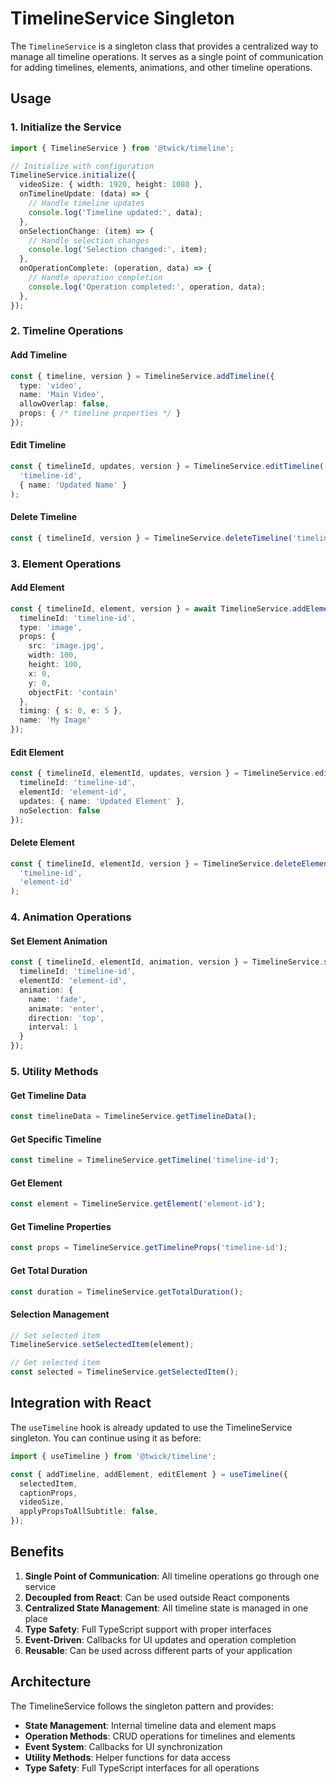 # TimelineService Singleton

The `TimelineService` is a singleton class that provides a centralized way to manage all timeline operations. It serves as a single point of communication for adding timelines, elements, animations, and other timeline operations.

## Usage

### 1. Initialize the Service

```typescript
import { TimelineService } from '@twick/timeline';

// Initialize with configuration
TimelineService.initialize({
  videoSize: { width: 1920, height: 1080 },
  onTimelineUpdate: (data) => {
    // Handle timeline updates
    console.log('Timeline updated:', data);
  },
  onSelectionChange: (item) => {
    // Handle selection changes
    console.log('Selection changed:', item);
  },
  onOperationComplete: (operation, data) => {
    // Handle operation completion
    console.log('Operation completed:', operation, data);
  },
});
```

### 2. Timeline Operations

#### Add Timeline
```typescript
const { timeline, version } = TimelineService.addTimeline({
  type: 'video',
  name: 'Main Video',
  allowOverlap: false,
  props: { /* timeline properties */ }
});
```

#### Edit Timeline
```typescript
const { timelineId, updates, version } = TimelineService.editTimeline(
  'timeline-id',
  { name: 'Updated Name' }
);
```

#### Delete Timeline
```typescript
const { timelineId, version } = TimelineService.deleteTimeline('timeline-id');
```

### 3. Element Operations

#### Add Element
```typescript
const { timelineId, element, version } = await TimelineService.addElement({
  timelineId: 'timeline-id',
  type: 'image',
  props: {
    src: 'image.jpg',
    width: 100,
    height: 100,
    x: 0,
    y: 0,
    objectFit: 'contain'
  },
  timing: { s: 0, e: 5 },
  name: 'My Image'
});
```

#### Edit Element
```typescript
const { timelineId, elementId, updates, version } = TimelineService.editElement({
  timelineId: 'timeline-id',
  elementId: 'element-id',
  updates: { name: 'Updated Element' },
  noSelection: false
});
```

#### Delete Element
```typescript
const { timelineId, elementId, version } = TimelineService.deleteElement(
  'timeline-id',
  'element-id'
);
```

### 4. Animation Operations

#### Set Element Animation
```typescript
const { timelineId, elementId, animation, version } = TimelineService.setElementAnimation({
  timelineId: 'timeline-id',
  elementId: 'element-id',
  animation: {
    name: 'fade',
    animate: 'enter',
    direction: 'top',
    interval: 1
  }
});
```

### 5. Utility Methods

#### Get Timeline Data
```typescript
const timelineData = TimelineService.getTimelineData();
```

#### Get Specific Timeline
```typescript
const timeline = TimelineService.getTimeline('timeline-id');
```

#### Get Element
```typescript
const element = TimelineService.getElement('element-id');
```

#### Get Timeline Properties
```typescript
const props = TimelineService.getTimelineProps('timeline-id');
```

#### Get Total Duration
```typescript
const duration = TimelineService.getTotalDuration();
```

#### Selection Management
```typescript
// Set selected item
TimelineService.setSelectedItem(element);

// Get selected item
const selected = TimelineService.getSelectedItem();
```

## Integration with React

The `useTimeline` hook is already updated to use the TimelineService singleton. You can continue using it as before:

```typescript
import { useTimeline } from '@twick/timeline';

const { addTimeline, addElement, editElement } = useTimeline({
  selectedItem,
  captionProps,
  videoSize,
  applyPropsToAllSubtitle: false,
});
```

## Benefits

1. **Single Point of Communication**: All timeline operations go through one service
2. **Decoupled from React**: Can be used outside React components
3. **Centralized State Management**: All timeline state is managed in one place
4. **Type Safety**: Full TypeScript support with proper interfaces
5. **Event-Driven**: Callbacks for UI updates and operation completion
6. **Reusable**: Can be used across different parts of your application

## Architecture

The TimelineService follows the singleton pattern and provides:

- **State Management**: Internal timeline data and element maps
- **Operation Methods**: CRUD operations for timelines and elements
- **Event System**: Callbacks for UI synchronization
- **Utility Methods**: Helper functions for data access
- **Type Safety**: Full TypeScript interfaces for all operations 